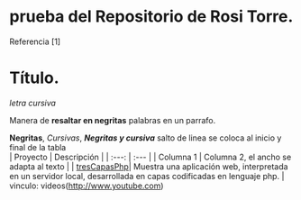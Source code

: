 # prueba del Repositorio de Rosi Torre.

Referencia [1]

# Título.
_letra cursiva_

Manera de **resaltar en negritas** palabras en un parrafo.

**Negritas**, _Cursivas_,  _**Negritas y cursiva**_
salto de linea  se coloca al inicio y final de la tabla
</br>
| Proyecto | Descripción |
| :---: | :--- |
| Columna 1 | Columna 2, el ancho se adapta al texto |
| [tresCapasPhp](https://github.com/miRepositorioGit/tresCapasPhp)| Muestra una aplicación web, interpretada en un servidor local, desarrollada en capas codificadas en lenguaje php. |
</br>
vinculo: videos(http://www.youtube.com)
 
